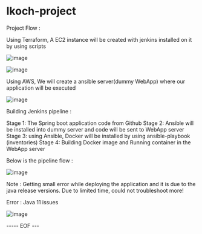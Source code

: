# Ikoch-project

Project Flow : 

Using Terraform, A EC2 instance will be created with jenkins installed on it by using scripts 

![image](https://user-images.githubusercontent.com/35003840/206586937-e1c3b8f2-e502-4469-bf87-825bdf564261.png)

![image](https://user-images.githubusercontent.com/35003840/206587014-c792e021-14a4-4bbc-b29b-485aa8c015b3.png)

Using AWS, We will create a ansible server(dummy WebApp) where our application will be executed 

![image](https://user-images.githubusercontent.com/35003840/206587103-eb31e87a-2481-4942-ad16-4d5726623470.png)

Building Jenkins pipeline : 

Stage 1: The Spring boot application code from Github 
Stage 2: Ansible will be installed into dummy server and code will be sent to WebApp server 
Stage 3: using Ansible, Docker will be installed by using ansible-playbook (inventories)
Stage 4: Building Docker image and Running container in the WebApp server 

Below is the pipeline flow : 

![image](https://user-images.githubusercontent.com/35003840/206587817-5c8a4e87-e1e4-478e-b5ca-33bff73385c7.png)

Note : Getting small error while deploying the application and it is due to the java release versions.
Due to limited time, could not troubleshoot more!

Error : Java 11 issues


![image](https://user-images.githubusercontent.com/35003840/206588672-3674af29-116e-4477-8c93-1290ae43d61d.png)

----- EOF --- 



